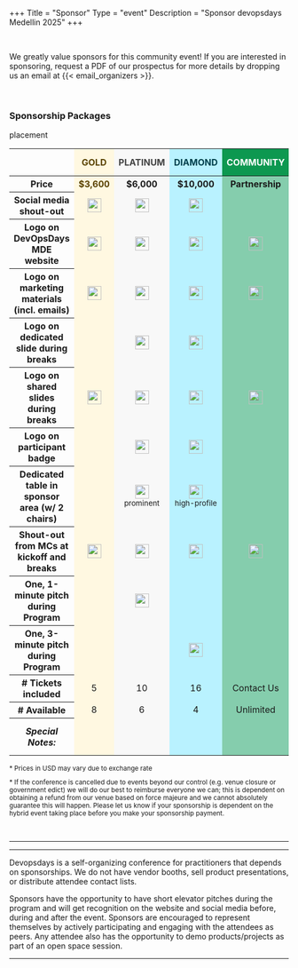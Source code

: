 +++
Title = "Sponsor"
Type = "event"
Description = "Sponsor devopsdays Medellin 2025"
+++
<div class="container-fluid">
  <div class="row justify-content-start"                 >
    <div class="col-md-9">
      <div>
      <br>
      <p>We greatly value sponsors for this community event! If you are interested in sponsoring, request a PDF of our prospectus for more details by dropping us an email at {{< email_organizers >}}.</p>
      <br>
      </div>
      <h3>Sponsorship Packages</h3>
      <div class="table-responsive">
<table class="table table-bordered table-hover">
  <thead>
    <tr>
      <th width=25% scope="col"></th>
      <th scope="col" style="text-align: center; background:#FFF8E1; color:#5A4300;">GOLD</th>
      <th scope="col" style="text-align: center; background:#F8F8F8; color:#434343;">PLATINUM</th>
      <th scope="col" style="text-align: center; background:#B9F2FF; color:#03414D;">DIAMOND</th>
      <th scope="col" style="text-align: center; background:#0D9850; color:white;">COMMUNITY</th>
      <th scope="col" style="text-align: center; background:#0D9850; color:white;">EVENT EXPERIENCE</th>
      <th scope="col" style="text-align: center; background:#0D9850; color:white;">LUNCH</th>
      <th scope="col" style="text-align: center; background:#0D9850; color:white;">BREAKS</th>
    </tr>
  </thead>
  <tbody>
    <tr>
      <th>Price</th>
      <td align="center" style="text-align: center; background:#FFF8E1; color:#5A4300;"><strong>$3,600</strong></td>
      <td align="center" style="text-align: center; background:#F8F8F8;"><strong>$6,000</strong></td>
      <td align="center" style="text-align: center; background:#B9F2FF;"><strong>$10,000</strong></td>
      <td align="center" style="text-align: center; background:#85cdad;"><strong>Partnership</strong></td>
      <td align="center" style="text-align: center; background:#85cdad;"><strong>$1,000</strong></td>
      <td align="center" style="text-align: center; background:#85cdad;"><strong>$2,800</strong></td>
      <td align="center" style="text-align: center; background:#85cdad;"><strong>$1,500</strong></td>
    </tr>
      <th>Social media shout-out</th>
      <td align="center" style="text-align: center; background:#FFF8E1; color:#5A4300;"><img src = "/events/2025-medellin/logoe.png" width="25px"></td>
      <td align="center" style="text-align: center; background:#F8F8F8;"><img src = "/events/2025-medellin/logoe.png" width="25px"></td>
      <td align="center" style="text-align: center; background:#B9F2FF;"><img src = "/events/2025-medellin/logoe.png" width="25px"></td>
      <td align="center" style="text-align: center; background:#85cdad;"></td>
      <td align="center" style="text-align: center; background:#85cdad;"></td>
      <td align="center" style="text-align: center; background:#85cdad;"></td>
      <td align="center" style="text-align: center; background:#85cdad;"></td>
    </tr>
    <tr>
      <th>Logo on DevOpsDays MDE website</th>
      <td align="center" style="text-align: center; background:#FFF8E1;"><img src = "/events/2025-medellin/logoe.png" width="25px"></td>
      <td align="center" style="text-align: center; background:#F8F8F8;"><img src = "/events/2025-medellin/logoe.png" width="25px"></td>
      <td align="center" style="text-align: center; background:#B9F2FF;"><img src = "/events/2025-medellin/logoe.png" width="25px"></td>
      <td align="center" style="text-align: center; background:#85cdad;"><img src = "/events/2025-medellin/logoe.png" width="25px"></td>
      <td align="center" style="text-align: center; background:#85cdad;"><img src = "/events/2025-medellin/logoe.png" width="25px"></td>
      <td align="center" style="text-align: center; background:#85cdad;"><img src = "/events/2025-medellin/logoe.png" width="25px"></td>
      <td align="center" style="text-align: center; background:#85cdad;"><img src = "/events/2025-medellin/logoe.png" width="25px"></td>
    </tr>
     <tr>
      <th>Logo on marketing materials (incl. emails)</th>
      <td align="center" style="text-align: center; background:#FFF8E1;"><img src = "/events/2025-medellin/logoe.png" width="25px"></td>
      <td align="center" style="text-align: center; background:#F8F8F8;"><img src = "/events/2025-medellin/logoe.png" width="25px"></td>
      <td align="center" style="text-align: center; background:#B9F2FF;"><img src = "/events/2025-medellin/logoe.png" width="25px"></td>
      <td align="center" style="text-align: center; background:#85cdad;"><img src = "/events/2025-medellin/logoe.png" width="25px"></td>
      <td align="center" style="text-align: center; background:#85cdad;"><img src = "/events/2025-medellin/logoe.png" width="25px"></td>
      <td align="center" style="text-align: center; background:#85cdad;"><img src = "/events/2025-medellin/logoe.png" width="25px"></td>
      <td align="center" style="text-align: center; background:#85cdad;"><img src = "/events/2025-medellin/logoe.png" width="25px"></td>
    </tr>
     <tr>
      <th>Logo on dedicated slide during breaks</th>
      <td align="center" style="text-align: center; background:#FFF8E1;"</td>
      <td align="center" style="text-align: center; background:#F8F8F8;"><img src = "/events/2025-medellin/logoe.png" width="25px"></td>
      <td align="center" style="text-align: center; background:#B9F2FF;"><img src = "/events/2025-medellin/logoe.png" width="25px"></td>
      <td align="center" style="text-align: center; background:#85cdad;"></td>
      <td align="center" style="text-align: center; background:#85cdad;"></td>
      <td align="center" style="text-align: center; background:#85cdad;"></td>
      <td align="center" style="text-align: center; background:#85cdad;"></td>
    </tr>
    <tr>
      <th>Logo on shared slides during breaks</th>
      <td align="center" style="text-align: center; background:#FFF8E1;"><img src = "/events/2025-medellin/logoe.png" width="25px"></td>
      <td align="center" style="text-align: center; background:#F8F8F8;"><img src = "/events/2025-medellin/logoe.png" width="25px"></td>
      <td align="center" style="text-align: center; background:#B9F2FF;"><img src = "/events/2025-medellin/logoe.png" width="25px"></td>
      <td align="center" style="text-align: center; background:#85cdad;"><img src = "/events/2025-medellin/logoe.png" width="25px"></td>
      <td align="center" style="text-align: center; background:#85cdad;"><img src = "/events/2025-medellin/logoe.png" width="25px"></td>
      <td align="center" style="text-align: center; background:#85cdad;"><img src = "/events/2025-medellin/logoe.png" width="25px"></td>
      <td align="center" style="text-align: center; background:#85cdad;"><img src = "/events/2025-medellin/logoe.png" width="25px"></td>
    </tr>
    <tr>
      <th>Logo on participant badge</th>
      <td align="center" style="text-align: center; background:#FFF8E1;"></td>
      <td align="center" style="text-align: center; background:#F8F8F8;"><img src = "/events/2025-medellin/logoe.png" width="25px"></td>
      <td align="center" style="text-align: center; background:#B9F2FF;"><img src = "/events/2025-medellin/logoe.png" width="25px"></td>
      <td align="center" style="text-align: center; background:#85cdad;"></td>
      <td align="center" style="text-align: center; background:#85cdad;"></td>
      <td align="center" style="text-align: center; background:#85cdad;"></td>
      <td align="center" style="text-align: center; background:#85cdad;"></td>
    </tr>
    <tr>
      <th>Dedicated table in sponsor area (w/ 2 chairs)</th>
      <td align="center" style="text-align: center; background:#FFF8E1;"></td> placement</small></td>
      <td align="center" style="text-align: center; background:#F8F8F8;"><img src = "/events/2025-medellin/logoe.png" width="25px"><br/><small>prominent<br/>
      <td align="center" style="text-align: center; background:#B9F2FF;"><img src = "/events/2025-medellin/logoe.png" width="25px"><br/><small>high-profile<br/>
      <td align="center" style="text-align: center; background:#85cdad;"></td>
      <td align="center" style="text-align: center; background:#85cdad;"></td>
      <td align="center" style="text-align: center; background:#85cdad;"></td>
      <td align="center" style="text-align: center; background:#85cdad;"></td>
    </tr>
    <tr>
      <th>Shout-out from MCs at kickoff and breaks</th>
      <td align="center" style="text-align: center; background:#FFF8E1;"><img src = "/events/2025-medellin/logoe.png" width="25px"><br/></td>
      <td align="center" style="text-align: center; background:#F8F8F8;"><img src = "/events/2025-medellin/logoe.png" width="25px"></td>
      <td align="center" style="text-align: center; background:#B9F2FF;"><img src = "/events/2025-medellin/logoe.png" width="25px"><br/></td>
      <td align="center" style="text-align: center; background:#85cdad;"><img src = "/events/2025-medellin/logoe.png" width="25px"><br/></td>
      <td align="center" style="text-align: center; background:#85cdad;"><img src = "/events/2025-medellin/logoe.png" width="25px"><br/></td>
      <td align="center" style="text-align: center; background:#85cdad;"><img src = "/events/2025-medellin/logoe.png" width="25px"><br/></td>
      <td align="center" style="text-align: center; background:#85cdad;"><img src = "/events/2025-medellin/logoe.png" width="25px"><br/></td>
    </tr>
    <tr>
      <th>One, 1-minute pitch during Program</th>
      <td align="center" style="text-align: center; background:#FFF8E1;"></td>
      <td align="center" style="text-align: center; background:#F8F8F8;"><img src = "/events/2025-medellin/logoe.png" width="25px"></td>
      <td align="center" style="text-align: center; background:#B9F2FF;"></td>
      <td align="center" style="text-align: center; background:#85cdad;"></td>
      <td align="center" style="text-align: center; background:#85cdad;"></td>
      <td align="center" style="text-align: center; background:#85cdad;"></td>
      <td align="center" style="text-align: center; background:#85cdad;"></td>
    </tr>
    <tr>
      <th>One, 3-minute pitch during Program</th>
      <td align="center" style="text-align: center; background:#FFF8E1;"></td>
      <td align="center" style="text-align: center; background:#F8F8F8;"></td>
      <td align="center" style="text-align: center; background:#B9F2FF;"><img src = "/events/2025-medellin/logoe.png" width="25px"></td>
      <td align="center" style="text-align: center; background:#85cdad;"></td>
      <td align="center" style="text-align: center; background:#85cdad;"></td>
      <td align="center" style="text-align: center; background:#85cdad;"></td>
      <td align="center" style="text-align: center; background:#85cdad;"></td>
    </tr>
    <tr>
      <th># Tickets included</th>
      <td align="center" style="text-align: center; background:#FFF8E1;">5</td>
      <td align="center" style="text-align: center; background:#F8F8F8;">10</td>
      <td align="center" style="text-align: center; background:#B9F2FF;">16</td>
      <td align="center" style="text-align: center; background:#85cdad;">Contact Us</td>
      <td align="center" style="text-align: center; background:#85cdad;">Contact Us</td>
      <td align="center" style="text-align: center; background:#85cdad;">Contact Us</td>
      <td align="center" style="text-align: center; background:#85cdad;">Contact Us</td>
    </tr>
    <tr>
      <th># Available</th>
      <td align="center" style="text-align: center; background:#FFF8E1;">8</td>
      <td align="center" style="text-align: center; background:#F8F8F8;">6</td>
      <td align="center" style="text-align: center; background:#B9F2FF;">4</td>
      <td align="center" style="text-align: center; background:#85cdad;">Unlimited</td>
      <td align="center" style="text-align: center; background:#85cdad;">5</td>
      <td align="center" style="text-align: center; background:#85cdad;">3</td>
      <td align="center" style="text-align: center; background:#85cdad;">3</td>
    </tr>
    <tr>
      <th><em>Special Notes:<em></th>
      <td align="center" style="text-align: center; background:#FFF8E1;"></td>
      <td align="center" style="text-align: center; background:#F8F8F8;"></td>
      <td align="center" style="text-align: center; background:#B9F2FF;"></td>
      <td align="center" style="text-align: center; background:#85cdad;"></td>
      <td align="center" style="text-align: center; background:#85cdad;"></td>
      <td colspan="3" align="center" style="text-align: center; background:#85cdad;">Contact us for combo package options</td>
    </tr>
  </tbody>
</table>      <small><p>* Prices in USD may vary due to exchange rate</p>
      <p>* If the conference is cancelled due to events beyond our control (e.g. venue closure or government edict) we will do our best to reimburse everyone we can; this is dependent on obtaining a refund from our venue based on force majeure and we cannot absolutely guarantee this will happen.  Please let us know if your sponsorship is dependent on the hybrid event taking place before you make your sponsorship payment.</p>
      </small>
      <br>
    </div>
  </div>
</div>
<hr>
<hr/>
<p>Devopsdays is a self-organizing conference for practitioners that depends on sponsorships. We do not have vendor booths, sell product presentations, or distribute attendee contact lists.</p>
<p>Sponsors have the opportunity to have short elevator pitches during the program and will get recognition on the website and social media before, during and after the event. Sponsors are encouraged to represent themselves by actively participating and engaging with the attendees as peers. Any attendee also has the opportunity to demo products/projects as part of an open space session.</p>
<!--
There are also opportunities for exclusive special sponsorships. We'll have sponsors for various events with special privileges for the sponsors of these events. If you are interested in special sponsorships or have a creative idea about how you can support the event, send us an email.
-->
<hr/>
